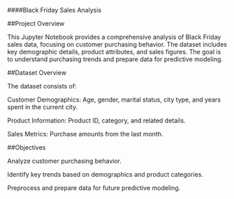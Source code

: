 ####Black Friday Sales Analysis

##Project Overview

This Jupyter Notebook provides a comprehensive analysis of Black Friday sales data, focusing on customer purchasing behavior. The dataset includes key demographic details, product attributes, and sales figures. The goal is to understand purchasing trends and prepare data for predictive modeling.

##Dataset Overview

The dataset consists of:

Customer Demographics: Age, gender, marital status, city type, and years spent in the current city.

Product Information: Product ID, category, and related details.

Sales Metrics: Purchase amounts from the last month.

##Objectives

Analyze customer purchasing behavior.

Identify key trends based on demographics and product categories.

Preprocess and prepare data for future predictive modeling.
